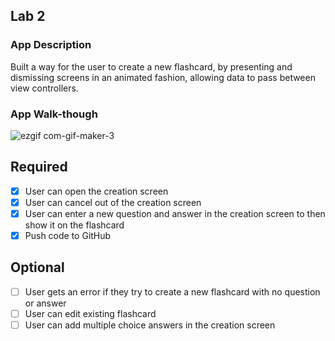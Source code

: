 ## Lab 2

### App Description
Built a way for the user to create a new flashcard, by presenting and dismissing screens in an animated fashion, allowing data to pass between view controllers.

### App Walk-though

![ezgif com-gif-maker-3](https://user-images.githubusercontent.com/104114682/193951894-abc2b196-0eed-4074-97a6-ba7376a0a7ca.gif)





## Required
- [x] User can open the creation screen
- [x] User can cancel out of the creation screen
- [x] User can enter a new question and answer in the creation screen to then show it on the flashcard
- [x] Push code to GitHub
## Optional
- [ ] User gets an error if they try to create a new flashcard with no question or answer
- [ ] User can edit existing flashcard
- [ ] User can add multiple choice answers in the creation screen
